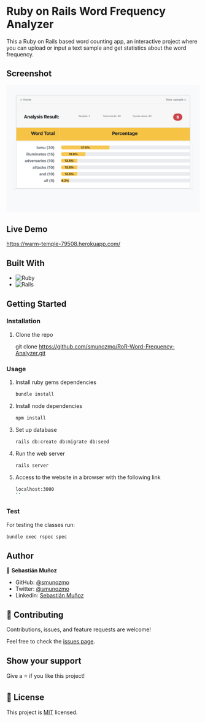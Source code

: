 # Ruby on Rails Word Frequency Analyzer

This a Ruby on Rails based word counting app, an interactive project where you can upload or input a text sample and get statistics about the word frequency.

## Screenshot

![image](./app/assets/images/screenshot.png)

## Live Demo

https://warm-temple-79508.herokuapp.com/

## Built With

- ![Ruby](https://img.shields.io/badge/Ruby-20232A?style=for-the-badge&logo=ruby&logoColor=61DAFB)
- ![Rails](https://img.shields.io/badge/rails-%23CC0000.svg?style=for-the-badge&logo=ruby-on-rails&logoColor=white)

## Getting Started

### Installation

1. Clone the repo

   git clone https://github.com/smunozmo/RoR-Word-Frequency-Analyzer.git
  

### Usage

1. Install ruby gems dependencies

   ```sh
   bundle install
   ```

2. Install node dependencies

   ```sh
   npm install
   ```

3. Set up database

   ```sh
   rails db:create db:migrate db:seed
   ```

4. Run the web server

   ```sh
   rails server
   ```

5. Access to the website in a browser with the following link

   ```sh
   localhost:3000
   ``
### Test

For testing the classes run:

   ```sh
   bundle exec rspec spec
   ```

## Author

👤 **Sebastián Muñoz**

- GitHub: [@smunozmo](https://github.com/smunozmo)
- Twitter: [@smunozmo](https://twitter.com/smunozmo)
- Linkedin: [Sebastián Muñoz](https://www.linkedin.com/in/smunozmo/)
 
## 🤝 Contributing

Contributions, issues, and feature requests are welcome!

Feel free to check the [issues page](https://github.com/smunozmo/RoR-Word-Frequency-Analyzer/issues).

## Show your support

Give a ⭐️ if you like this project!

## 📝 License

This project is [MIT](https://github.com/smunozmo/RoR-Word-Frequency-Analyzer/blob/development/LICENSE) licensed.
